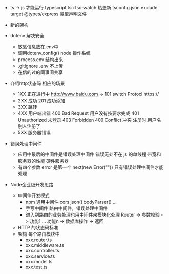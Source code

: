 - ts -> js 才能运行
    typescript tsc
    tsc-watch 热更新 
    tsconfig.json  exclude target 
    @types/express 类型声明文件

- 新的架构
- dotenv 解决安全
    - 敏感信息放在.env中
    - 调用dotenv.config()
        node 操作系统
    - process.env 结构出来
    - .gitignore .env 不上传
    - 在信的过的同事间共享

- 介绍http状态码 相应的场景
    - 1XX 正在进行中 http://www.baidu.com -> 101  switch Protocl
https://
    - 2XX 成功 201 成功添加
    - 3XX 跳转 
    - 4XX 用户端出错
        400 Bad Request   用户没有按要求完成
        401 Unauthorized  未登录
        403 Forbidden
        409 Conflict  冲突 注册时 用户名别人注册了
    - 5XX 服务器错误

- 错误处理中间件
    - 应用中最后的中间件是错误处理中间件
        错误无处不在 js 的单线程 带宽和服务器的性能 硬件服务器
    - 有四个参数
        error 是第一个
        next(new Error("")) 只有错误处理中间件才能处理

- Node企业级开发思路
    - 中间件开发模式
        - npm 通用中间件
            cors json()  bodyParser() ...
        - 手写中间件
            路由中间件，错误处理中间件
        - 进入到路由的业务处理也用中间件来模块化处理
            Router -> 参数校验 -> 功能1 ... 功能n -> 数据库操作 -> 返回
    - HTTP 的状态码标准
    - 架构
        每个路由模块中
        - xxx.router.ts
        - xxx.middleware.ts
        - xxx.controller.ts
        - xxx.service.ts
        - xxx.model.ts
        - xxx.test.ts